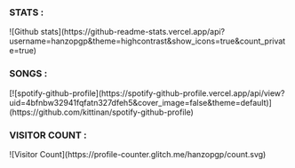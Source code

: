 <h3> STATS : </h3>
![Github stats](https://github-readme-stats.vercel.app/api?username=hanzopgp&theme=highcontrast&show_icons=true&count_private=true)

<h3> SONGS : </h3>
[![spotify-github-profile](https://spotify-github-profile.vercel.app/api/view?uid=4bfnbw32941fqfatn327dfeh5&cover_image=false&theme=default)](https://github.com/kittinan/spotify-github-profile)

<h3> VISITOR COUNT : </h3>
![Visitor Count](https://profile-counter.glitch.me/hanzopgp/count.svg)

